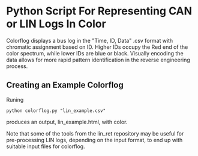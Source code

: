 # Python Script For Representing CAN or LIN Logs In Color    

Colorflog displays a bus log in the "Time, ID, Data" .csv format with 
chromatic assignment based on ID. Higher IDs occupy the Red end of the color 
spectrum, while lower IDs are blue or black. Visually encoding the data 
allows for more rapid pattern identification in the reverse engineering process. 

## Creating an Example Colorflog 

Runing 
```
python colorflog.py "lin_example.csv" 
```
produces an output, lin_example.html, with color. 

Note that some of the tools from the lin_ret repository may be useful for pre-processing 
LIN logs, depending on the input format, to end up with suitable input files for colorflog. 
